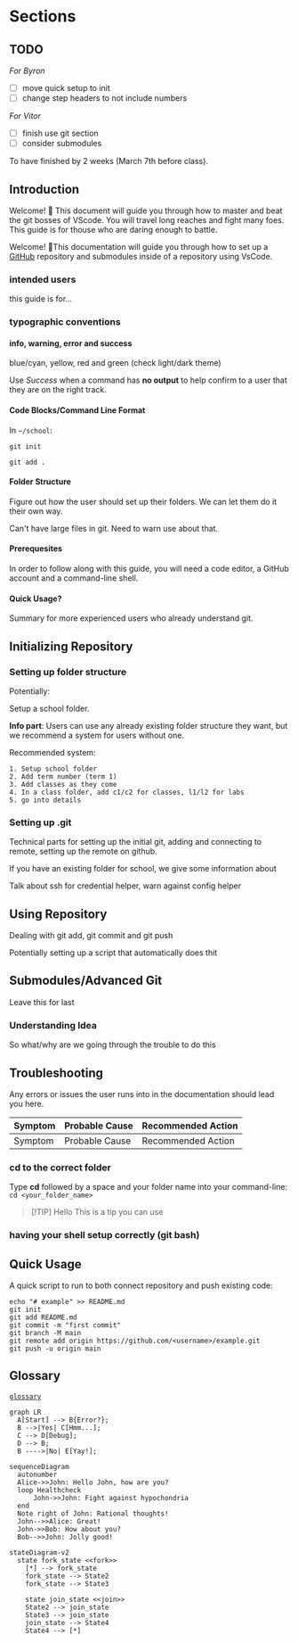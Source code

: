 # Sections

## TODO

*For Byron*
- [ ] move quick setup to init
- [ ] change step headers to not include numbers

*For Vitor*

- [ ] finish use git section
- [ ] consider submodules

To have finished by 2 weeks (March 7th before class).

## Introduction

Welcome! 🙌 This document will guide you through how to master and beat the git bosses of VScode. You will travel long reaches and fight many foes. This guide is for thouse who are daring enough to battle.

Welcome! 👋This documentation will guide you through how to set up a [GitHub](github.com) repository and submodules inside of a repository using VsCode.

### intended users

this guide is for...

### typographic conventions

#### info, warning, error and success

blue/cyan, yellow, red and green (check light/dark theme)

Use _Success_ when a command has **no output** to help confirm to a user that they are on the right track.

#### Code Blocks/Command Line Format

In `~/school`:

```
git init
```

```
git add .
```

#### Folder Structure

Figure out how the user should set up their folders. We can let them do it their own way.

Can't have large files in git. Need to warn use about that.

#### Prerequesites

In order to follow along with this guide, you will need a code editor, a GitHub account and a command-line shell.

#### Quick Usage?

Summary for more experienced users who already understand git.

## Initializing Repository

### Setting up folder structure

Potentially:

Setup a school folder.

**Info part**: Users can use any already existing folder structure they want, but we recommend a system for users without one.

Recommended system:

    1. Setup school folder
    2. Add term number (term 1)
    3. Add classes as they come
    4. In a class folder, add c1/c2 for classes, l1/l2 for labs
    5. go into details

### Setting up .git

Technical parts for setting up the initial git, adding and connecting to remote, setting up the remote on github.

If you have an existing folder for school, we give some information about

Talk about ssh for credential helper, warn against config helper

## Using Repository

Dealing with git add, git commit and git push

Potentially setting up a script that automatically does thit

## Submodules/Advanced Git

Leave this for last

### Understanding Idea

So what/why are we going through the trouble to do this

## Troubleshooting

Any errors or issues the user runs into in the documentation should lead you here.

| Symptom | Probable Cause | Recommended Action |
| ------- | -------------- | ------------------ |
| Symptom | Probable Cause | Recommended Action |

### cd to the correct folder

Type **cd** followed by a space and your folder name into your command-line:
`cd <your_folder_name>`

> [!TIP] Hello This is a tip you can use 

### having your shell setup correctly (git bash)

## Quick Usage

A quick script to run to both connect repository and push existing code:

```
echo "# example" >> README.md
git init
git add README.md
git commit -m "first commit"
git branch -M main
git remote add origin https://github.com/<username>/example.git
git push -u origin main
```

## Glossary

[`glossary`](#)

```mermaid
graph LR
  A[Start] --> B{Error?};
  B -->|Yes| C[Hmm...];
  C --> D[Debug];
  D --> B;
  B ---->|No| E[Yay!];
```

```mermaid
sequenceDiagram
  autonumber
  Alice->>John: Hello John, how are you?
  loop Healthcheck
      John->>John: Fight against hypochondria
  end
  Note right of John: Rational thoughts!
  John-->>Alice: Great!
  John->>Bob: How about you?
  Bob-->>John: Jolly good!
```

```mermaid
stateDiagram-v2
  state fork_state <<fork>>
    [*] --> fork_state
    fork_state --> State2
    fork_state --> State3

    state join_state <<join>>
    State2 --> join_state
    State3 --> join_state
    join_state --> State4
    State4 --> [*]
```
